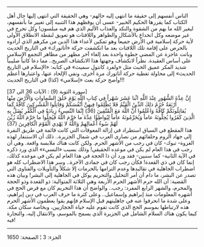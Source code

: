 ------------------------------------------------------------------------

الناس أنفسهم إلى حقيقة ما انتهى إليه حالهم- وهي الحقيقة التي انتهى إليها
حال أهل الكتاب كما يقررها الحكيم الخبير- عسى أن يوقظهم هذا التنبيه إلى
تغيير ما بأنفسهم، ليغير الله ما بهم من الشقوة والنكد والعذاب الأليم الذي
هم فيه مبلسون! وكل تحرج في غير موضعه وكل انخداع بالأشكال والظواهر
واللافتات هو تعويق لنقطة الانطلاق الأولى لأية حركة إسلامية في الأرض
جميعاً وهو تمكين لأعداء هذا الدين من مكرهم الذي أرادوه بالحرص على إقامة
تلك اللافتات بعد ما انكشفت حركة «أتاتورك» في التاريخ الحديث وباتت عاجزة
عن المضي خطوة واحدة بعد إلغاء آخر مظهر من مظاهر التجمع الإسلامي على أساس
العقيدة. نظراً لانكشاف وجهتها هذا الانكشاف الصريح.. مما دعا كاتباً صليبياً
شديد المكر عميق الخبث مثل «ولفرد كانتول سميث» في كتابه: «الإسلام في
التاريخ الحديث» إلى محاولة تغطية حركة أتاتورك مرة أخرى، ونفي الإلحاد
عنها، واعتبارها أعظم وأصح حركة بعث «إسلامي» (كذا) في التاريخ الحديث!!!  
  
\[سورة التوبة (9) : الآيات 36 الى 37\]  
إِنَّ عِدَّةَ الشُّهُورِ عِنْدَ اللَّهِ اثْنا عَشَرَ شَهْراً فِي كِتابِ اللَّهِ يَوْمَ خَلَقَ السَّماواتِ
وَالْأَرْضَ مِنْها أَرْبَعَةٌ حُرُمٌ ذلِكَ الدِّينُ الْقَيِّمُ فَلا تَظْلِمُوا فِيهِنَّ أَنْفُسَكُمْ وَقاتِلُوا
الْمُشْرِكِينَ كَافَّةً كَما يُقاتِلُونَكُمْ كَافَّةً وَاعْلَمُوا أَنَّ اللَّهَ مَعَ الْمُتَّقِينَ (36) إِنَّمَا
النَّسِيءُ زِيادَةٌ فِي الْكُفْرِ يُضَلُّ بِهِ الَّذِينَ كَفَرُوا يُحِلُّونَهُ عاماً وَيُحَرِّمُونَهُ عاماً
لِيُواطِؤُا عِدَّةَ ما حَرَّمَ اللَّهُ فَيُحِلُّوا ما حَرَّمَ اللَّهُ زُيِّنَ لَهُمْ سُوءُ أَعْمالِهِمْ وَاللَّهُ لا
يَهْدِي الْقَوْمَ الْكافِرِينَ (37)  
هذا المقطع في السياق استطراد في إزالة المعوقات التي كانت قائمة في طريق
النفرة إلى جهاد الروم وحلفائهم من نصارى العرب في شمال الجزيرة.. ذلك أن
الاستنفار لهذه الغزوة- تبوك- كان في رجب من الأشهر الحرم. ولكن كانت هناك
ملابسة واقعة. وهي أن رجب في هذا العام لم يكن في موعده الحقيقي! وذلك بسبب
«النسيء» الذي ورد ذكره في الآية الثانية- كما سنبين- فقد ورد أن ذا الحجة
في هذا العام لم يكن في موعده كذلك، إنما كان في ذي القعدة! فكأن رجب كان
في جمادى الآخرة.. وسر هذا الاضطراب كله هو اضطراب الجاهلية في تقاليدها
وعدم التزامها بالحرمات إلا شكلاً والتأويلات والفتاوى التي تصدر عن البشر،
ما دام أن أمر التحليل والتحريم يوكل في الجاهلية إلى البشر! وبيان هذه
القضية: أن الله حرم الأشهر الحرم الأربعة وهي الثلاثة المتوالية: ذو
القعدة وذو الحجة والمحرم، والشهر الرابع المفرد: رجب.. والواضح أن هذا
التحريم كان مع فرض الحج في أشهره المعلومات منذ إبراهيم وإسماعيل.. وعلى
كثرة ما حرف العرب في دين إبراهيم، وعلى شدة ما انحرفوا عنه في جاهليتهم
قبل الإسلام فإنهم بقوا يعظمون الأشهر الحرم هذه لارتباطها بموسم الحج الذي
كانت تقوم عليه حياة الحجازيين، وبخاصة سكان مكة. كيما يكون هناك السلام
الشامل في الجزيرة الذي يسمح بالموسم، والانتقال إليه، والتجارة فيه!

------------------------------------------------------------------------

الجزء: 3 ¦ الصفحة: 1650
